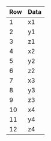 | Row | Data | 
| -------- | -------- | 
| 1   | x1   |
| 2   | y1   | 
| 3   | z1   | 
| 4   | x2   | 
| 5   | y2   | 
| 6   | z2   | 
| 7   | x3   | 
| 8   | y3   | 
| 9   | z3   | 
| 10   | x4   | 
| 11   | y4   | 
| 12   | z4   | 


